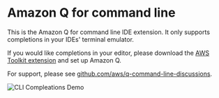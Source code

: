 # Amazon Q for command line

This is the Amazon Q for command line IDE extension. It only supports completions in your IDEs' terminal emulator.

If you would like completions in your editor, please download the [AWS Toolkit extension](https://marketplace.visualstudio.com/items?itemName=AmazonWebServices.aws-toolkit-vscode) and set up Amazon Q.

For support, please see [github.com/aws/q-command-line-discussions](https://github.com/aws/q-command-line-discussions).

![CLI Compleations Demo](https://raw.githubusercontent.com/aws/q-command-line-discussions/main/assets/cli-completions.gif)